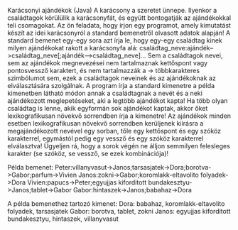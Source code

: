 	
Karácsonyi ajándékok (Java)
A karácsony a szeretet ünnepe. Ilyenkor a családtagok körülülik a karácsonyfát, és együtt bontogatják az ajándékokkal teli csomagokat. 
Az ön feladata, hogy írjon egy programot, amely kimutatást készít az idei karácsonyról a standard bemenetről olvasott adatok alapján!
A standard bemenet egy-egy sora azt írja le, hogy egy-egy családtag kinek milyen ajándékokat rakott a karácsonyfa alá:
családtag_neve:ajándék–>családtag_neve[;ajándék–>családtag_neve]…
Sem a családtagok nevei, sem az ajándékok megnevezései nem tartalmaznak kettőspont vagy pontosvessző karaktert,
és nem tartalmazzák a -> többkarakteres szimbólumot sem, ezek a családtagok neveinek és az ajándékoknak az elválasztására szolgálnak.
A program írja a standard kimenetre a példa kimenetben látható módon annak a családtagnak a nevét és a neki ajándékozott meglepetéseket, 
aki a legtöbb ajándékot kapta! Ha több olyan családtag is lenne, akik egyformán sok ajándékot kaptak,
akkor őket lexikografikusan növekvő sorrendben írja a kimenetre! Az ajándékok minden esetben lexikografikusan növekvő sorrendben kerüljenek
kiírásra a megajándékozott nevével egy sorban, tőle egy kettőspont és egy szóköz karakterrel, 
egymástól pedig egy vessző és egy szóköz karakterrel elválasztva! Ügyeljen rá, hogy a sorok végén ne álljon semmilyen felesleges karakter
(se szóköz, se vessző, se ezek kombinációja)!

Példa bemenet:
Peter:villanyvasut->Janos;tarsasjatek->Dora;borotva->Gabor;parfum->Vivien
Janos:zokni->Gabor;koromlakk-eltavolito folyadek->Dora
Vivien:papucs->Peter;egyujjas kiforditott bundakesztyu->Janos;tablet->Gabor
Gabor:hintaszek->Janos;babahaz->Dora

A példa bemenethez tartozó kimenet:
Dora: babahaz, koromlakk-eltavolito folyadek, tarsasjatek
Gabor: borotva, tablet, zokni
Janos: egyujjas kiforditott bundakesztyu, hintaszek, villanyvasut
